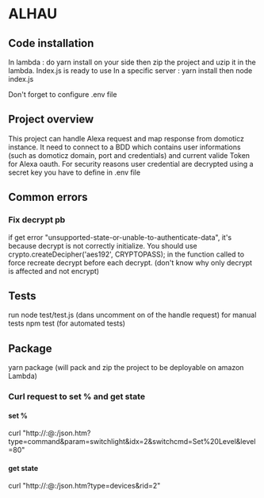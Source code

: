 # ALHAU

## Code installation
In lambda : do yarn install on your side then zip the project and uzip it in the lambda.
Index.js is ready to use
In a specific server : yarn install then node index.js

Don't forget to configure .env file

## Project overview
This project can handle Alexa request and map response from domoticz instance.
It need to connect to a BDD which contains user informations (such as domoticz domain, port and credentials) and current valide Token for Alexa oauth.
For security reasons user credential are decrypted using a secret key you have to define in .env file

## Common errors
### Fix decrypt pb
if get error "unsupported-state-or-unable-to-authenticate-data", it's because decrypt is not correctly initialize.
You should use crypto.createDecipher('aes192', CRYPTOPASS); in the function called to force recreate decrypt before each decrypt. 
(don't know why only decrypt is affected and not encrypt)

## Tests
run node test/test.js (dans uncomment on of the handle request) for manual tests
npm test (for automated tests)

## Package
yarn package (will pack and zip the project to be deployable on amazon Lambda)

### Curl request to set % and get state
#### set %
curl "http://<login>:<PWD>@<host>:<port>/json.htm?type=command&param=switchlight&idx=2&switchcmd=Set%20Level&level=80"

#### get state
curl "http://<login>:<PWD>@<host>:<port>/json.htm?type=devices&rid=2"

